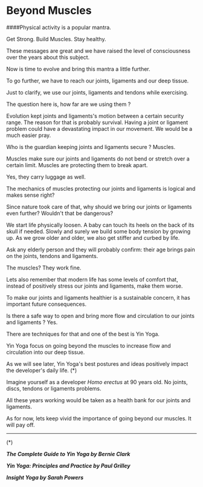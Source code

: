 # Beyond Muscles

####Physical activity is a popular mantra. 

Get Strong. Build Muscles. Stay healthy. 

These messages are great and we have raised the level of consciousness over the years about this subject. 

Now is time to evolve and bring this mantra a little further.

To go further, we have to reach our joints, ligaments and our deep tissue.

Just to clarify, we use our joints, ligaments and tendons while exercising.  

The question here is, how far are we using them ? 

Evolution kept joints and ligaments's motion between a certain security range. The reason for that is probably survival. Having a joint or ligament problem could have a devastating impact in our movement. We would be a much easier pray. 

Who is the guardian keeping joints and ligaments secure ? Muscles.

Muscles make sure our joints and ligaments do not bend or stretch over a certain limit. Muscles are protecting them to break apart. 

Yes, they carry luggage as well.  

The mechanics of muscles protecting our joints and ligaments is logical and makes sense right? 

Since nature took care of that, why should we bring our joints or ligaments even further? Wouldn't that be dangerous?

We start life physically loosen. A baby can touch its heels on the back of its skull if needed.  Slowly and surely we build some body tension by growing up. As we grow older and older, we also get stiffer and curbed by life. 

Ask any elderly person and they will probably confirm: their age brings pain on the joints, tendons and ligaments. 

The muscles? They work fine. 

Lets also remember that modern life has some levels of comfort that, instead of positively stress our joints and ligaments, make them worse. 

To make our joints and ligaments healthier is a sustainable concern, it has important future consequences. 

Is there a safe way to open and bring more flow and circulation to our joints and ligaments ? Yes. 

There are techniques for that and one of the best is Yin Yoga. 

Yin Yoga focus on going beyond the muscles to increase flow and circulation into our deep tissue. 

As we will see later, Yin Yoga's best postures and ideas positively impact the developer's daily life. (*)

Imagine yourself as a developer *Homo erectus* at 90 years old. No joints, discs, tendons or ligaments problems. 

All these years working would be taken as a health bank for our joints and ligaments. 

As for now, lets keep vivid the importance of going beyond our muscles. It will pay off. 

****
(*)

***The Complete Guide to Yin Yoga by Bernie Clark***

***Yin Yoga: Principles and Practice by Paul Grilley***

***Insight Yoga by Sarah Powers***

